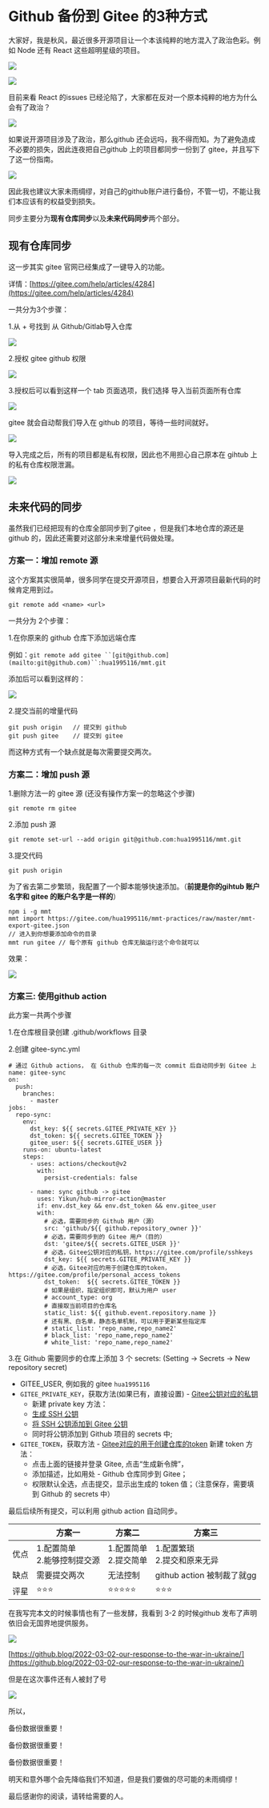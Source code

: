 # Github 备份到 Gitee 的3种方式

大家好，我是秋风，最近很多开源项目让一个本该纯粹的地方混入了政治色彩。例如 Node 还有 React 这些超明星级的项目。

![](https://s3.qiufeng.blue/blog/gitee-image.png?imageView2/0/q/75 "")

![](https://s3.qiufeng.blue/blog/gitee-image_1.png?imageView2/0/q/75 "")

目前来看 React 的issues 已经沦陷了，大家都在反对一个原本纯粹的地方为什么会有了政治？

![](https://s3.qiufeng.blue/blog/gitee-image_2.png?imageView2/0/q/75 "")

如果说开源项目涉及了政治，那么github 还会远吗，我不得而知。为了避免造成不必要的损失，因此连夜把自己github 上的项目都同步一份到了 gitee，并且写下了这一份指南。

![](https://s3.qiufeng.blue/blog/gitee-image_3.png?imageView2/0/q/75 "")

因此我也建议大家未雨绸缪，对自己的github账户进行备份，不管一切，不能让我们本应该有的权益受到损失。

同步主要分为**现有仓库同步**以及**未来代码同步**两个部分。

## 现有仓库同步

这一步其实 gitee 官网已经集成了一键导入的功能。

详情：[https://gitee.com/help/articles/4284](https://gitee.com/help/articles/4284) 

一共分为3个步骤：

1.从 + 号找到 从 Github/Gitlab导入仓库

![](https://s3.qiufeng.blue/blog/gitee-image_4.png?imageView2/0/q/75 "")

2.授权 gitee github 权限

![](https://s3.qiufeng.blue/blog/gitee-image_5.png?imageView2/0/q/75 "")

3.授权后可以看到这样一个 tab 页面选项，我们选择 导入当前页面所有仓库

![](https://s3.qiufeng.blue/blog/gitee-image_6.png?imageView2/0/q/75 "")

gitee 就会自动帮我们导入在 github 的项目，等待一些时间就好。

![](image/gitee-image_7.png "")

导入完成之后，所有的项目都是私有权限，因此也不用担心自己原本在 gihtub 上的私有仓库权限泄漏。

![](https://s3.qiufeng.blue/blog/gitee-image_8.png?imageView2/0/q/75 "")

## 未来代码的同步

虽然我们已经把现有的仓库全部同步到了gitee ，但是我们本地仓库的源还是 github 的，因此还需要对这部分未来增量代码做处理。

### 方案一：增加 remote 源

这个方案其实很简单，很多同学在提交开源项目，想要合入开源项目最新代码的时候肯定用到过。

`git remote add <name> <url>` 

一共分为 2个步骤：

1.在你原来的 github 仓库下添加远端仓库

例如：`git remote add gitee ``[git@github.com](mailto:git@github.com)``:hua1995116/mmt.git`

添加后可以看到这样的：

![](https://s3.qiufeng.blue/blog/gitee-image_9.png?imageView2/0/q/75 "")

2.提交当前的增量代码

```纯文本
git push origin   // 提交到 github
git push gitee    // 提交到 gitee
```


而这种方式有一个缺点就是每次需要提交两次。



### 方案二：增加 push 源

1.删除方法一的 gitee 源 (还没有操作方案一的忽略这个步骤)

```纯文本
git remote rm gitee
```


2.添加 push 源

```纯文本
git remote set-url --add origin git@github.com:hua1995116/mmt.git
```


3.提交代码

```纯文本
git push origin
```




为了省去第二步繁琐，我配置了一个脚本能够快速添加。（**前提是你的gihtub 账户名字和 gitee 的账户名字是一样的**）

```纯文本
npm i -g mmt
mmt import https://gitee.com/hua1995116/mmt-practices/raw/master/mmt-export-gitee.json
// 进入到你想要添加命令的目录
mmt run gitee // 每个原有 github 仓库无脑运行这个命令就可以
```


效果：

![](https://s3.qiufeng.blue/blog/gitee-image_10.png?imageView2/0/q/75 "")



### 方案三: 使用github action

此方案一共两个步骤

1.在仓库根目录创建 .github/workflows 目录

2.创建 gitee-sync.yml 

```纯文本
# 通过 Github actions， 在 Github 仓库的每一次 commit 后自动同步到 Gitee 上
name: gitee-sync
on:
  push:
    branches:
      - master
jobs:
  repo-sync:
    env:
      dst_key: ${{ secrets.GITEE_PRIVATE_KEY }}
      dst_token: ${{ secrets.GITEE_TOKEN }}
      gitee_user: ${{ secrets.GITEE_USER }}
    runs-on: ubuntu-latest
    steps:
      - uses: actions/checkout@v2
        with:
          persist-credentials: false

      - name: sync github -> gitee
        uses: Yikun/hub-mirror-action@master
        if: env.dst_key && env.dst_token && env.gitee_user
        with:
          # 必选，需要同步的 Github 用户（源）
          src: 'github/${{ github.repository_owner }}'
          # 必选，需要同步到的 Gitee 用户（目的）
          dst: 'gitee/${{ secrets.GITEE_USER }}'
          # 必选，Gitee公钥对应的私钥，https://gitee.com/profile/sshkeys
          dst_key: ${{ secrets.GITEE_PRIVATE_KEY }}
          # 必选，Gitee对应的用于创建仓库的token，https://gitee.com/profile/personal_access_tokens
          dst_token:  ${{ secrets.GITEE_TOKEN }}
          # 如果是组织，指定组织即可，默认为用户 user
          # account_type: org
          # 直接取当前项目的仓库名
          static_list: ${{ github.event.repository.name }}
          # 还有黑、白名单，静态名单机制，可以用于更新某些指定库
          # static_list: 'repo_name,repo_name2'
          # black_list: 'repo_name,repo_name2'
          # white_list: 'repo_name,repo_name2'
```


3.在 Github 需要同步的仓库上添加 3 个 secrets: (Setting -> Secrets -> New repository secret)

- GITEE_USER, 例如我的 gitee `hua1995116`
- `GITEE_PRIVATE_KEY`，获取方法(如果已有，直接设置) - [Gitee公钥对应的私钥](https://gitee.com/profile/sshkeys)
	- 新建 private key 方法：
	- [生成 SSH 公钥](https://gitee.com/help/articles/4181#article-header0)
	- [将 SSH 公钥添加到 Gitee 公钥](https://gitee.com/profile/sshkeys)
	- 同时将公钥添加到 Github 项目的 secrets 中;
- `GITEE_TOKEN`，获取方法 - [Gitee对应的用于创建仓库的token](https://gitee.com/profile/personal_access_tokens)
	新建 token 方法：
	- 点击上面的链接并登录 Gitee, 点击“生成新令牌”，
	- 添加描述，比如用处 - Github 仓库同步到 Gitee；
	- 权限默认全选，点击提交，显示出生成的 token 值；（注意保存，需要填到 Github 的 secrets 中）



最后后续所有提交，可以利用 github action 自动同步。

| |方案一|方案二|方案三|
|---|---|---|---|
|优点|1.配置简单<br />2.能够控制提交源|1.配置简单<br />2.提交简单|1.配置繁琐<br />2.提交和原来无异|
|缺点|需要提交两次|无法控制|github action 被制裁了就gg|
|评星|⭐️⭐️⭐️|⭐️⭐️⭐️⭐️⭐️|⭐️⭐️⭐️|



在我写完本文的时候事情也有了一些发酵，我看到 3-2 的时候github 发布了声明依旧会无国界地提供服务。

![](https://s3.qiufeng.blue/blog/gitee-image_11.png?imageView2/0/q/75 "")

[https://github.blog/2022-03-02-our-response-to-the-war-in-ukraine/](https://github.blog/2022-03-02-our-response-to-the-war-in-ukraine/)

但是在这次事件还有人被封了号

![](https://s3.qiufeng.blue/blog/gitee-image_12.png?imageView2/0/q/75 "")

所以，

备份数据很重要！

备份数据很重要！

备份数据很重要！

明天和意外哪个会先降临我们不知道，但是我们要做的尽可能的未雨绸缪！

最后感谢你的阅读，请转给需要的人。




